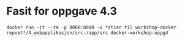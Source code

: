 # Fasit for oppgave 4.3

```
docker run -it --rm -p 8080:8080 -v *stien til workshop-docker repoet*/4_webapplikasjon/src:/app/src docker-workshop-oppg4
```

